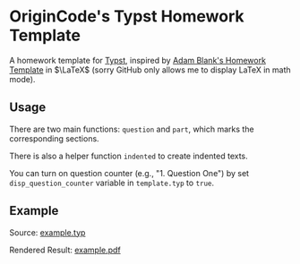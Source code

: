 # OriginCode's Typst Homework Template

A homework template for [Typst](https://typst.app/), inspired by [Adam Blank's Homework Template](https://www.countablethoughts.com/documents/homework-anon.tex) in $\LaTeX$ (sorry GitHub only allows me to display LaTeX in math mode).

## Usage

There are two main functions: `question` and `part`, which marks the corresponding sections.

There is also a helper function `indented` to create indented texts.

You can turn on question counter (e.g., "1. Question One") by set `disp_question_counter` variable in `template.typ` to `true`.

## Example

Source: [example.typ](./example.typ)

Rendered Result: [example.pdf](./example.pdf)
